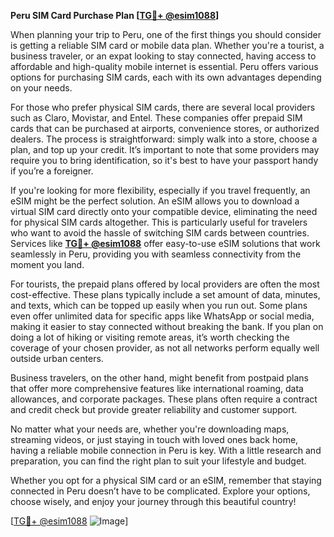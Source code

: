 **Peru SIM Card Purchase Plan [[TG💪+ @esim1088](https://t.me/s/esim1088)]**

When planning your trip to Peru, one of the first things you should consider is getting a reliable SIM card or mobile data plan. Whether you're a tourist, a business traveler, or an expat looking to stay connected, having access to affordable and high-quality mobile internet is essential. Peru offers various options for purchasing SIM cards, each with its own advantages depending on your needs.

For those who prefer physical SIM cards, there are several local providers such as Claro, Movistar, and Entel. These companies offer prepaid SIM cards that can be purchased at airports, convenience stores, or authorized dealers. The process is straightforward: simply walk into a store, choose a plan, and top up your credit. It’s important to note that some providers may require you to bring identification, so it's best to have your passport handy if you’re a foreigner. 

If you're looking for more flexibility, especially if you travel frequently, an eSIM might be the perfect solution. An eSIM allows you to download a virtual SIM card directly onto your compatible device, eliminating the need for physical SIM cards altogether. This is particularly useful for travelers who want to avoid the hassle of switching SIM cards between countries. Services like **[TG💪+ @esim1088](https://t.me/s/esim1088)** offer easy-to-use eSIM solutions that work seamlessly in Peru, providing you with seamless connectivity from the moment you land.

For tourists, the prepaid plans offered by local providers are often the most cost-effective. These plans typically include a set amount of data, minutes, and texts, which can be topped up easily when you run out. Some plans even offer unlimited data for specific apps like WhatsApp or social media, making it easier to stay connected without breaking the bank. If you plan on doing a lot of hiking or visiting remote areas, it’s worth checking the coverage of your chosen provider, as not all networks perform equally well outside urban centers.

Business travelers, on the other hand, might benefit from postpaid plans that offer more comprehensive features like international roaming, data allowances, and corporate packages. These plans often require a contract and credit check but provide greater reliability and customer support.

No matter what your needs are, whether you're downloading maps, streaming videos, or just staying in touch with loved ones back home, having a reliable mobile connection in Peru is key. With a little research and preparation, you can find the right plan to suit your lifestyle and budget.

Whether you opt for a physical SIM card or an eSIM, remember that staying connected in Peru doesn’t have to be complicated. Explore your options, choose wisely, and enjoy your journey through this beautiful country! 

[[TG💪+ @esim1088](https://t.me/s/esim1088) ![Image](https://i.postimg.cc/Y0z9fWf4/image.png)]